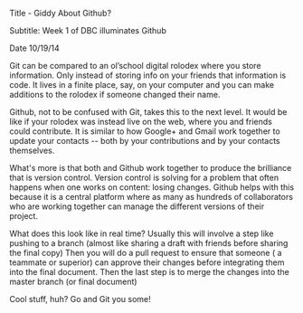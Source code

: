 Title - Giddy About Github?

Subtitle: Week 1 of DBC illuminates Github

Date 10/19/14

Git can be compared to an ol’school digital rolodex where you store information. Only instead of storing info on your friends that information is code.  It lives in a finite place, say, on your computer and you can make additions to the rolodex if someone changed their name. 

Github, not to be confused with Git, takes this to the next level. It would be like if your rolodex was instead live on the web, where you and friends could contribute. It is similar to how Google+ and Gmail work together to update your contacts -- both by your contributions and by your contacts themselves.

What's more is that both and Github work together to produce the brilliance that is version control. Version control is solving for a problem that often happens when one works on content: losing changes. Github helps with this because it is a central platform where as many as hundreds of collaborators who are working together can manage the different versions of their project. 

What does this look like in real time?
Usually this will involve a step like pushing to a branch (almost like sharing a draft with friends before sharing the final copy)
Then you will do a pull request to ensure that someone ( a teammate or superior) can approve their changes before integrating them into the final document. 
Then the last step is to merge the changes into the master branch (or final document)

Cool stuff, huh? Go and Git you some!
